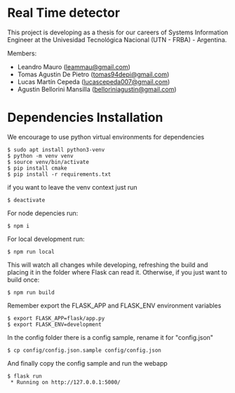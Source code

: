 # Real Time detector

This project is developing as a thesis for our careers of Systems Information Engineer at the Univesidad Tecnológica Nacional (UTN - FRBA) - Argentina.

Members:

- Leandro Mauro (leammau@gmail.com)
- Tomas Agustin De Pietro (tomas94depi@gmail.com)
- Lucas Martín Cepeda (lucascepeda007@gmail.com)
- Agustin Bellorini Mansilla (belloriniagustin@gmail.com)

# Dependencies Installation
We encourage to use python virtual environments for dependencies
```
$ sudo apt install python3-venv 
$ python -m venv venv
$ source venv/bin/activate
$ pip install cmake 
$ pip install -r requirements.txt
```
if you want to leave the venv context just run 
```
$ deactivate
```

For node depencies run:
```
$ npm i
```
For local development run: 

```
$ npm run local
```
This will watch all changes while developing, refreshing the build and placing it in the folder where Flask can read it. Otherwise, if you just want to build once:
```
$ npm run build
```

Remember export the FLASK_APP and FLASK_ENV environment variables
```
$ export FLASK_APP=flask/app.py
$ export FLASK_ENV=development
```
In the config folder there is a config sample, rename it for "config.json"
```
$ cp config/config.json.sample config/config.json
```
And finally copy the config sample and run the webapp
```
$ flask run
 * Running on http://127.0.0.1:5000/
```
